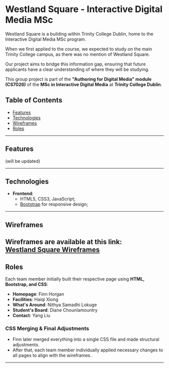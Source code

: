 # Westland Square - Interactive Digital Media MSc

Westland Square is a building within Trinity College Dublin, home to the Interactive Digital Media MSc program.

When we first applied to the course, we expected to study on the main Trinity College campus, as there was no mention of Westland Square.

Our project aims to bridge this information gap, ensuring that future applicants have a clear understanding of where they will be studying.

This group project is part of the **"Authoring for Digital Media" module (CS7026)** of the **MSc in Interactive Digital Media** at **Trinity College Dublin**.

## Table of Contents
- [Features](#features)
- [Technologies](#technologies)
- [Wireframes](#wireframes)
- [Roles](#roles)
---

## Features 
(will be updated)

---

## Technologies
- **Frontend**:  
  - HTML5, CSS3, JavaScript;
  - [Bootstrap](https://getbootstrap.com/) for responsive design;

---
## Wireframes  

Wireframes are available at this link:  
[Westland Square Wireframes](https://www.figma.com/design/arP5b4TbsrOtAjC1uOdDlG/Westland-Square?node-id=17-2&p=f&t=JARQc07MKvFoLLeo-0)  
---

## Roles  

Each team member initially built their respective page using **HTML, Bootstrap, and CSS**:  

- **Homepage**: Finn Horgan  
- **Facilities**: Haiqi Xiong  
- **What's Around**: Nithya Samadhi Lokuge  
- **Student's Board**: Diane Chounlamountry  
- **Contact**: Yang Liu  

### CSS Merging & Final Adjustments  
- Finn later merged everything into a single CSS file and made structural adjustments.  
- After that, each team member individually applied necessary changes to all pages to align with the wireframes.  
---
